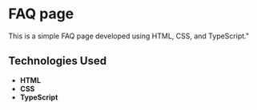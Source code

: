 # FAQ page
This is a simple FAQ page developed using HTML, CSS, and TypeScript."

## Technologies Used
- **HTML**
- **CSS**
- **TypeScript**
